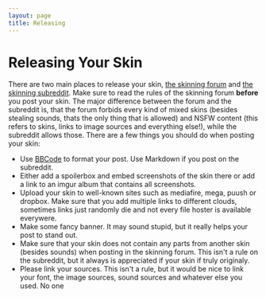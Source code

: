 ```yaml
---
layout: page
title: Releasing
---
```


# Releasing Your Skin
There are two main places to release your skin, [the skinning forum](https://osu.ppy.sh/forum/15) and [the skinning subreddit](https://www.reddit.com/r/OsuSkins/). Make sure to read the rules of the skinning forum **before** you post your skin. The major difference between the forum and the subreddit is, that the forum forbids every kind of mixed skins (besides stealing sounds, thats the only thing that is allowed) and NSFW content (this refers to skins, links to image sources and everything else!), while the subreddit allows those. 
There are a few things you should do when posting your skin:
- Use [BBCode](https://osu.ppy.sh/help/wiki/BBCode) to format your post. Use Markdown if you post on the subreddit.
- Either add a spoilerbox and embed screenshots of the skin there or add a link to an imgur album that contains all screenshots.
- Upload your skin to well-known sites such as mediafire, mega, puush or dropbox. Make sure that you add multiple links to different clouds, sometimes links just randomly die and not every file hoster is available everywere. 
- Make some fancy banner. It may sound stupid, but it really helps your post to stand out.
- Make sure that your skin does not contain any parts from another skin (besides sounds) when posting in the skinning forum. This isn't a rule on the subreddit, but it always is appreciated if your skin if truly originaly.
- Please link your sources. This isn't a rule, but it would be nice to link your font, the image sources, sound sources and whatever else you used. No one